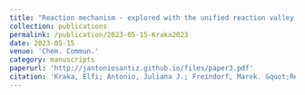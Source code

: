 ```yaml
---
title: "Reaction mechanism - explored with the unified reaction valley approach"
collection: publications
permalink: /publication/2023-05-15-Kraka2023
date: 2023-05-15
venue: 'Chem. Commun.'
category: manuscripts
paperurl: 'http://jantoniosantiz.github.io/files/paper3.pdf'
citation: 'Kraka, Elfi; Antonio, Juliana J.; Freindorf, Marek. &quot;Reaction mechanism - explored with the unified reaction valley approach&quot; <i>Chem. Commun.</i>, <b>2023</b>, <i>59</i>, 7151-7165'
---
```

